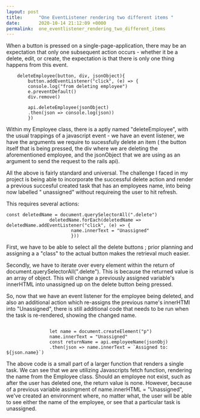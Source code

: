 ```yaml
---
layout: post
title:      "One EventListener rendering two different items "
date:       2020-10-14 21:12:09 +0000
permalink:  one_eventlistener_rendering_two_different_items
---
```



When a button is pressed on a single-page-application, there may be an expectation that only one subsequent action occurs - whether it be a delete, edit, or create, the expectation is that there is only one thing happens from this event.

```
    deleteEmployee(button, div, jsonObject){
        button.addEventListener("click", (e) => {
        console.log("from deleting employee")
        e.preventDefault()
        div.remove()
        
        api.deleteEmployee(jsonObject)
        .then(json => console.log(json))
        })
```

Within my Employee class, there is a aptly named "deleteEmployee", with the usual trappings of a javascript event - we have an event listener, we have the arguments we require to sucessfully delete an item ( the button itself that is being pressed, the div where we are deleting the aforementioned employee, and the jsonObject that we are using as an argument to send the request to the rails api). 

All the above is fairly standard and universal. The challenge I faced in my project is being able to incorporate the successful delete action and render a previous succesful created task that has an employees name, into being now labelled " unassigned" without requireing the user to hit refresh. 

This requires several actions:

```
const deletedName = document.querySelectorAll(".delete") 
                deletedName.forEach(deletedName => deletedName.addEventListener("click", (e) => {
                        name.innerText = "Unassigned"
                        }))
```

First, we have to be able to select all the delete buttons ; prior planning and assigning a a "class" to the actual button makes the retrieval much easier. 

Secondly, we have to iterate over every element within the return of document.querySelectorAll(".delete"). This is because the returned value is an array of object. This will change a previously assigned variable's innerHTML into unassigned up on the delete button being pressed.

So, now that we have an event listener for the employee being deleted, and also an additional action which re-assigns the previous name's innerHTMl into "Unassigned",  there is still additional code that needs to be run when the task is re-rendered, showing the changed name. 

```

                let name = document.createElement("p") 
                name.innerText = "Unassigned"
                const returnName = api.employeeName(jsonObj)
                .then(json => name.innerText = `Assigned to: ${json.name}`) 
```


The above code is a small part of a larger function that renders a single task. We can see that we are utilizing Javascripts fetch function, rendering the name from the Employee class. Should an employee not exist, such as after the user has deleted one, the return value is none. However, because of a previous variable assingment of name.innerHTML = "Unassigned", we've created an environment where, no matter what, the user will be able to see either the name of the employee, or see that a particular task is unassigned. 


